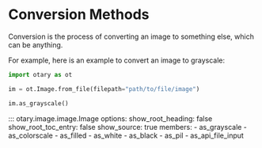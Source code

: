 # Conversion Methods

Conversion is the process of converting an image to something else, which can be anything.

For example, here is an example to convert an image to grayscale:

```python
import otary as ot

im = ot.Image.from_file(filepath="path/to/file/image")

im.as_grayscale()
```

::: otary.image.image.Image
    options:
        show_root_heading: false
        show_root_toc_entry: false
        show_source: true
        members:
            - as_grayscale
            - as_colorscale
            - as_filled
            - as_white
            - as_black
            - as_pil
            - as_api_file_input
